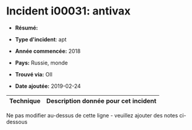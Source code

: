 # Incident i00031: antivax

* **Résumé:**

* **Type d'incident**: apt

* **Année commencée:** 2018

* **Pays:** Russie, monde

* **Trouvé via:** OII

* **Date ajoutée:** 2019-02-24
 

|Technique |Description donnée pour cet incident |
|--------- |------------------------- |


Ne pas modifier au-dessus de cette ligne - veuillez ajouter des notes ci-dessous